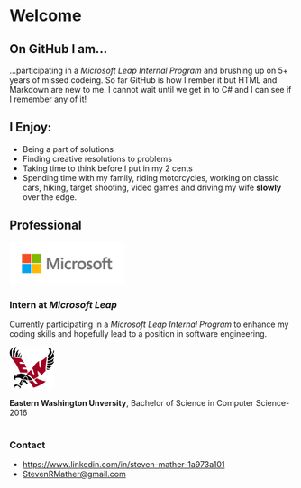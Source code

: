<!--To DO
Cover image
Better greeting
Pudgie image
-->
# Welcome
## On GitHub I am...
...participating in a *Microsoft Leap Internal Program* and brushing up on 5+ years of missed codeing. So far GitHub is how I rember it but HTML and Markdown are new to me. I cannot wait until we get in to C# and I can see if I remember any of it!

## I Enjoy:
- Being a part of solutions
- Finding creative resolutions to problems
- Taking time to think before I put in my 2 cents
- Spending time with my family, riding motorcycles, working on classic cars, hiking, target shooting, video games and driving my wife **slowly** over the edge.


## Professional
<img src="Images/Microsoft.jpg" alt="Microsoft" Height="75"/>

### Intern at *Microsoft Leap*
Currently participating in a *Microsoft Leap Internal Program* to enhance my coding skills and hopefully lead to a position in software engineering. 

<img src="Images/EWU.png" alt="EWU eagle" Height="75"/>

**Eastern Washington Unversity**, Bachelor of Science in Computer Science-2016
#

### Contact
- https://www.linkedin.com/in/steven-mather-1a973a101
- StevenRMather@gmail.com
<!--Add good bye or pudgie Image-->


<!--
**StMather/StMather** is a ✨ _special_ ✨ repository because its `README.md` (this file) appears on your GitHub profile.


Project objectives
-Demonstrate comprehension of markdown syntax through -implementing all project requirements
-Learn through reading documentation (in this case, reading markdown documentation)
-Clone and manage a local git repository
-Make commits with atomic commit messages
-Push changes to remote repository

Project requirement
{}
-/Make a minimum of four commits (Recommend making at least one commit for each profile section).
-/Use four heading tags (Hint: # Creates an H1 heading).
-/Have bold text
-/Have italic text
-/Make a list
-/Add a link to your LinkedIn profile
-/Add an image (The image may be of anything--your cat, an icon, etc.).
}
-Project outline
-Your profile page should have these sections.
{
--I’m currently learning or On GitHub I am
---Discuss the reason(s) you are on GitHub.
--I enjoy
---Talk about your interests--technical or non-technical
--Professional
---List at least one professional experience or position that relates to coding. Keep this section brief. You may get inspiration from your LinkedIn profile page.
}
Project notes
-In this project you do not need to create multiple branches. You may make changes to the main branch and push changes from your local main branch to the remote main branch. Using multiple branches is optional.
-You will be revisiting your GitHub profile page and making updates after this week. On the one hand, make your profile page presentable. On the other hand, don't spend too much time on the markdown file.
-The most challenging part of this project may be including an image. You may experiment or ask others for help in including an image.
-->
